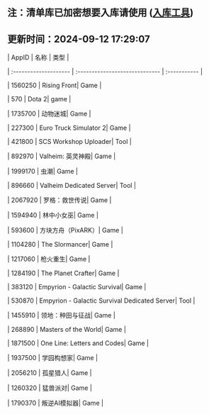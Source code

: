 ## 注：清单库已加密想要入库请使用 ([入库工具](https://github.com/BlankTMing/ManifestAutoUpdate/releases))

## 更新时间：2024-09-12 17:29:07
| AppID | 名称 | 类型  |
| :-------------------- | :----------------------------- | :----------- |
| 1560250 | Rising Front| Game |
| 570 | Dota 2| game |
| 1735700 | 动物迷城| Game |
| 227300 | Euro Truck Simulator 2| Game |
| 421800 | SCS Workshop Uploader| Tool |
| 892970 | Valheim: 英灵神殿| Game |
| 1999170 | 虫潮| Game |
| 896660 | Valheim Dedicated Server| Tool |
| 2067920 | 罗格：救世传说| Game |
| 1594940 | 林中小女巫| Game |
| 593600 | 方块方舟（PixARK）| Game |
| 1104280 | The Slormancer| Game |
| 1217060 | 枪火重生| Game |
| 1284190 | The Planet Crafter| Game |
| 383120 | Empyrion - Galactic Survival| Game |
| 530870 | Empyrion - Galactic Survival Dedicated Server| Tool |
| 1455910 | 领地：种田与征战| Game |
| 268890 | Masters of the World| Game |
| 1871500 | One Line: Letters and Codes| Game |
| 1937500 | 学园构想家| Game |
| 2056210 | 孤星猎人| Game |
| 1260320 | 猛兽派对| Game |
| 1790370 | 叛逆AI模拟器| Game |
